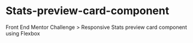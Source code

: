 # Stats-preview-card-component

Front End Mentor Challenge > Responsive Stats preview card component using Flexbox
